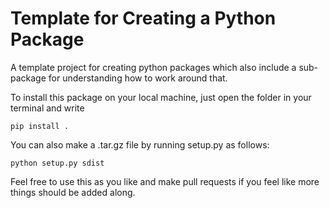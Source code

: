 
# Template for Creating a Python Package

A template project for creating python packages which also include a sub-package for understanding how to work around that.

  

To install this package on your local machine, just open the folder in your terminal and write

    pip install .
You can also make a .tar.gz file by running setup.py as follows:

    python setup.py sdist

Feel free to use this as you like and make pull requests if you feel like more things should be added along.